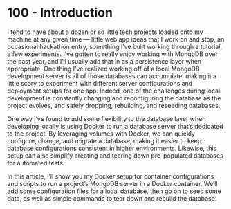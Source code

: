 # 100 - Introduction

I tend to have about a dozen or so little tech projects loaded onto my machine at any given time — little web app ideas that I work on and stop, an occasional hackathon entry, something I’ve built working through a tutorial, a few experiments. I’ve gotten to really enjoy working with MongoDB over the past year, and I’ll usually add that in as a persistence layer when appropriate. One thing I’ve realized working off of a local MongoDB development server is all of those databases can accumulate, making it a little scary to experiment with different server configurations and deployment setups for one app. Indeed, one of the challenges during local development is constantly changing and reconfiguring the database as the project evolves, and safely dropping, rebuilding, and reseeding databases.

One way I’ve found to add some flexibility to the database layer when developing locally is using Docker to run a database server that’s dedicated to the project. By leveraging volumes with Docker, we can quickly configure, change, and migrate a database, making it easier to keep database configurations consistent in higher environments. Likewise, this setup can also simplify creating and tearing down pre-populated databases for automated tests.

In this article, I’ll show you my Docker setup for container configurations and scripts to run a project’s MongoDB server in a Docker container. We’ll add some configuration files for a local database, then go on to seed some data, as well as simple commands to tear down and rebuild the database.
